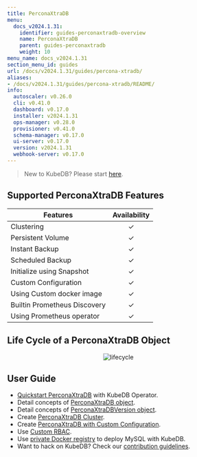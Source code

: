 ```yaml
---
title: PerconaXtraDB
menu:
  docs_v2024.1.31:
    identifier: guides-perconaxtradb-overview
    name: PerconaXtraDB
    parent: guides-perconaxtradb
    weight: 10
menu_name: docs_v2024.1.31
section_menu_id: guides
url: /docs/v2024.1.31/guides/percona-xtradb/
aliases:
- /docs/v2024.1.31/guides/percona-xtradb/README/
info:
  autoscaler: v0.26.0
  cli: v0.41.0
  dashboard: v0.17.0
  installer: v2024.1.31
  ops-manager: v0.28.0
  provisioner: v0.41.0
  schema-manager: v0.17.0
  ui-server: v0.17.0
  version: v2024.1.31
  webhook-server: v0.17.0
---
```


> New to KubeDB? Please start [here](/docs/v2024.1.31/README).

## Supported PerconaXtraDB Features

| Features                                                | Availability |
| ------------------------------------------------------- | :----------: |
| Clustering                                              |   &#10003;   |
| Persistent Volume                                       |   &#10003;   |
| Instant Backup                                          |   &#10003;   |
| Scheduled Backup                                        |   &#10003;   |
| Initialize using Snapshot                               |   &#10003;   |
| Custom Configuration                                    |   &#10003;   |
| Using Custom docker image                               |   &#10003;   |
| Builtin Prometheus Discovery                            |   &#10003;   |
| Using Prometheus operator                               |   &#10003;   |

## Life Cycle of a PerconaXtraDB Object

<p align="center">
  <img alt="lifecycle"  src="/docs/v2024.1.31/guides/percona-xtradb/images/perconaxtradb-lifecycle.svg" >
</p>

## User Guide

- [Quickstart PerconaXtraDB](/docs/v2024.1.31/guides/percona-xtradb/quickstart/overview) with KubeDB Operator.
- Detail concepts of [PerconaXtraDB object](/docs/v2024.1.31/guides/percona-xtradb/concepts/perconaxtradb).
- Detail concepts of [PerconaXtraDBVersion object](/docs/v2024.1.31/guides/percona-xtradb/concepts/perconaxtradb-version).
- Create [PerconaXtraDB Cluster](/docs/v2024.1.31/guides/percona-xtradb/clustering/galera-cluster).
- Create [PerconaXtraDB with Custom Configuration](/docs/v2024.1.31/guides/percona-xtradb/configuration/using-config-file).
- Use [Custom RBAC](/docs/v2024.1.31/guides/percona-xtradb/custom-rbac/using-custom-rbac).
- Use [private Docker registry](/docs/v2024.1.31/guides/percona-xtradb/private-registry/quickstart) to deploy MySQL with KubeDB.
- Want to hack on KubeDB? Check our [contribution guidelines](/docs/v2024.1.31/CONTRIBUTING).
